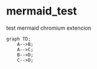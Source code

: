 # mermaid_test
test mermaid chromium extencion
```mermaid
graph TD;
    A-->B;
    A-->C;
    B-->D;
    C-->D;
```

